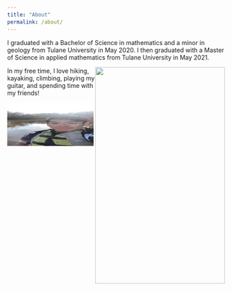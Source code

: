 ```yaml
---
title: "About"
permalink: /about/
---
```


I graduated with a Bachelor of Science in mathematics and a minor in geology from Tulane University in May 2020. I then graduated with a Master of Science in applied mathematics from Tulane University in May 2021. 

<img align="right" width="300" height="500" src="/assets/images/texas_hiking_pic.jpg"> 

In my free time, I love hiking, kayaking, climbing, playing my guitar, and spending time with my friends! 

<img width="200" height="100" src="/assets/images/lake_kayaking_pic.JPG"> 
